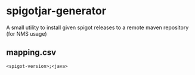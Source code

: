 # spigotjar-generator

A small utility to install given spigot releases to a remote maven repository (for NMS usage)

## mapping.csv

```csv
<spigot-version>;<java>
```

